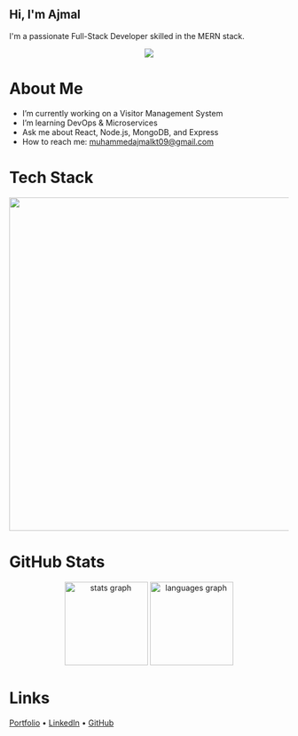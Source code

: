 ##  Hi, I'm Ajmal
I'm a passionate Full-Stack Developer skilled in the MERN stack.
<div align="center">
  <img src="https://media4.giphy.com/media/v1.Y2lkPTc5MGI3NjExcnVhZHJ4cWczaWczbGh5eTlkcXgyaDM0bXNicXY5eHlsYXEwdGVhZCZlcD12MV9pbnRlcm5hbF9naWZfYnlfaWQmY3Q9Zw/G3vpyZ47YD824yuOB0/giphy.gif" />
</div>

# About Me
-  I’m currently working on a Visitor Management System
-  I’m learning DevOps & Microservices
-  Ask me about React, Node.js, MongoDB, and Express
-  How to reach me: muhammedajmalkt09@gmail.com



# Tech Stack

<p align="center">
  <a href="https://skillicons.dev" align="center">
      <img src="https://skillicons.dev/icons?i=html,css,js,react,redux,next,tailwind,nodejs,express,mongodb,postgres,docker,git,figma,firebase"   width="600" />
  </a>
</p>



# GitHub Stats
<div align="center">
  <img src="https://github-readme-stats.vercel.app/api?username=muhammedajmalkt&hide_title=false&hide_rank=false&show_icons=true&include_all_commits=true&count_private=true&disable_animations=false&theme=dracula&locale=en&hide_border=false&order=1" height="150" alt="stats graph"  />
  <img src="https://github-readme-stats.vercel.app/api/top-langs?username=muhammedajmalkt&locale=en&hide_title=false&layout=compact&card_width=320&langs_count=5&theme=dracula&hide_border=false&order=2" height="150" alt="languages graph"  />
</div>

# Links
[Portfolio](https://ajmalkt.netlify.app/) • [LinkedIn](https://linkedin.com/in/ajmalkt) • [GitHub](https://github.com/ajmalkt)

